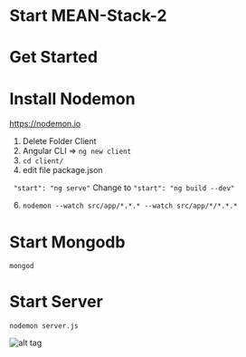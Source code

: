 # Start MEAN-Stack-2

# Get Started
# Install Nodemon
https://nodemon.io

  1. Delete Folder Client
  3. Angular CLI => `ng new client`
  4. `cd client/`
  5. edit file package.json
  
  ` "start": "ng serve"` Change to `"start": "ng build --dev" ` 

  6. `nodemon --watch src/app/*.*.* --watch src/app/*/*.*.*`

# Start Mongodb
`mongod`

# Start Server
`nodemon server.js`

![alt tag](https://raw.githubusercontent.com/diw112/Start-MEAN-Stack-2/master/app.jpg)


